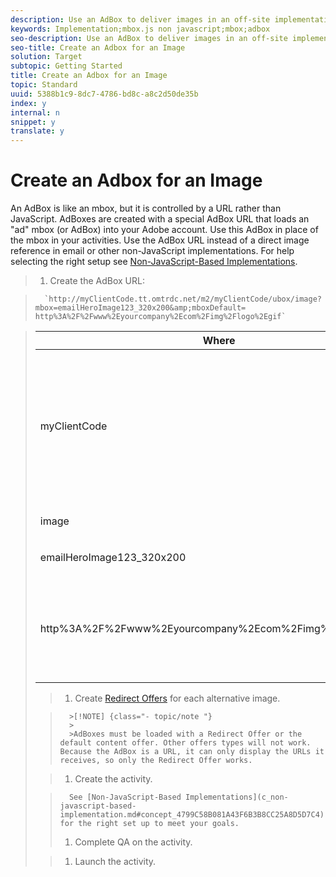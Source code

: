 ```yaml
---
description: Use an AdBox to deliver images in an off-site implementation.
keywords: Implementation;mbox.js non javascript;mbox;adbox
seo-description: Use an AdBox to deliver images in an off-site implementation.
seo-title: Create an Adbox for an Image
solution: Target
subtopic: Getting Started
title: Create an Adbox for an Image
topic: Standard
uuid: 5388b1c9-8dc7-4786-bd8c-a8c2d50de35b
index: y
internal: n
snippet: y
translate: y
---
```


# Create an Adbox for an Image

An AdBox is like an mbox, but it is controlled by a URL rather than JavaScript. AdBoxes are created with a special AdBox URL that loads an "ad" mbox (or AdBox) into your Adobe account. Use this AdBox in place of the mbox in your activities. Use the AdBox URL instead of a direct image reference in email or other non-JavaScript implementations.
For help selecting the right setup see [Non-JavaScript-Based Implementations](c_non-javascript-based-implementation.md#concept_4799C58B081A43F6B3B8CC25A8D5D7C4). 

>1. Create the AdBox URL:

>       `http://myClientCode​.tt.omtrdc.net​/m2/​myClientCode/​ubox/image​?mbox=emailHeroImage123_320x200​&amp;mboxDefault=​http%3A%2F%2Fwww%2Eyourcompany%2Ecom%2Fimg%2Flogo%2Egif` 


>    <table id="table_DD29523C6FB54061B40AD2B07AE8EDAB"> 
 <thead> 
  <tr> 
   <th colname="col1" class="entry">Where</th> 
   <th colname="col2" class="entry">Is</th> 
  </tr>
 </thead>
 <tbody> 
  <tr> 
   <td colname="col1"> <p>myClientCode</p> </td> 
   <td colname="col2"> <p>Your company's client code.</p> <p><b>at.js:</b>Your client code is available at the top of the Setup &gt; Implementation &gt; Edit at.js Settings page of the Target interface. </p> <p><b>mbox.js:</b>Your client code is available at the top of the Setup &gt; Implementation &gt; Edit Mbox.js Settings page. </p> <p>Your company's client code is all lower case and has no special characters.</p> </td> 
  </tr> 
  <tr> 
   <td colname="col1"> <p>image</p> </td> 
   <td colname="col2"> <p>The call type. In this case it is an image.</p> </td> 
  </tr> 
  <tr> 
   <td colname="col1"> <p>emailHeroImage123_320x200</p> </td> 
   <td colname="col2"> <p>The name of the AdBox.</p> </td> 
  </tr> 
  <tr> 
   <td colname="col1"> <p>http%3A%2F%2Fwww%2Eyourcompany%2Ecom%2Fimg%2Flogo%2Egif</p> </td> 
   <td colname="col2"> <p>The mbox's default content. This must be an image.</p> <p class="- topic/p ">This must be URL encoded and must be an absolute reference.</p> <p class="- topic/p ">Tip:<span class="+ topic/ph sw-d/filepath filepath">http://www.w3schools.com/tags/ref_urlencode.asp</span> quickly encodes your URLs. </p> </td> 
  </tr> 
 </tbody> 
</table>

>1. Create [Redirect Offers](t_offer_redirect.md#task_33C80CD722564303B687948261484F94) for each alternative image.


>       >[!NOTE] {class="- topic/note "}
>       >
>       >AdBoxes must be loaded with a Redirect Offer or the default content offer. Other offers types will not work. Because the AdBox is a URL, it can only display the URLs it receives, so only the Redirect Offer works.

>1. Create the activity.

>       See [Non-JavaScript-Based Implementations](c_non-javascript-based-implementation.md#concept_4799C58B081A43F6B3B8CC25A8D5D7C4) for the right set up to meet your goals. 
>1. Complete QA on the activity.

>1. Launch the activity.

